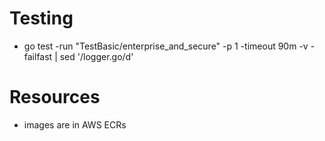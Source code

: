 # Testing
* go test -run "TestBasic/enterprise_and_secure" -p 1 -timeout 90m -v -failfast | sed '/logger\.go/d'

# Resources
* images are in AWS ECRs
